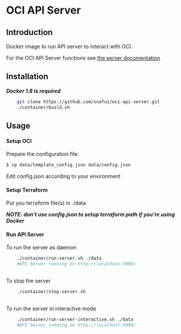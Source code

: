 # OCI API Server
## Introduction

Docker image to run API server to interact with OCI.

For the OCI API Server functions see [the server documentation](../readme.md)

## Installation

___Docker 1.8 is required___

```bash
    git clone https://github.com/snafuz/oci-api-server.git
    ./container/build.sh
```    
## Usage


#### Setup  OCI
Prepare the configuration file:

```bash
$ cp data/template_config.json data/config.json
```

Edit config.json according to your environment

#### Setup Terraform

Put you terraform file(s) in ./data

***NOTE: don't use config.json to setup terraform path if you're using Docker***

#### Run API Server
To run the server as daemon
```bash
    ./container/run-server.sh ./data
    #API Server running on http://localhost:5000/
    
```
To stop the server
```bash
    ./container/stop-server.sh
    
```

To run the server in interactive mode 

```bash
    ./container/run-server-interactive.sh ./data
    #API Server running on http://localhost:5000/
    
```

